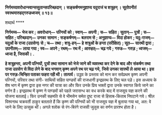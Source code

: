 **निर्गमय्यावरोधान्स्वान्ससुतान्सपरिच्छदान् ।** **सङ्कर्षणमनुज्ञाप्य यदुराजं च शत्रुहन् ।** **सूतोपनीतं स्वरथमारुहद्गरुडध्वजम् ॥ १३॥** 

शब्दार्थ **** 

**निर्गमय्य—** **भेज कर** **; अवरोधान्—** **पत्नियों को** **; स्वान्—** **अपनी** **; स—** **सहित** **; सुतान्—** **पुत्रों** **; स—** **सहित** **; परिच्छदान्—** **उनका** **सामान** **; सङ्कर्षणम्—** **बलराम से** **; अनुज्ञाप्य—** **विदा होकर** **; यदु-राजम्—** **यदुओं के राजा (उग्रसेन) से** **; च—** **तथा** **; शत्रु-हन्—** **हे** **शत्रुओं के हन्ता (परीक्षित)** **; सूत—** **सारथी द्वारा** **; उपनीतम्—** **लाया गया** **; स्व—** **अपने** **; रथम्—** **रथ में** **; आरुहत्—** **चढ़ गये** **;** **गरुड—** **गरुड़** **; ध्वजम्—** **ध्वजा है, जिसकी।** **.** 

**हे शत्रुहन्ता, अपनी पत्नियों, पुत्रों तथा सामान को भेजे जाने की व्यवस्था कर देने के बाद** **और संकर्षण तथा राजा उग्रसेन से विदा लेने के बाद भगवान् कृष्ण अपने रथ पर चढ़ गये,** **जिसे उनका सारथी ले आया था। इस पर गरुड़-चिन्हित पताका फहरा रही थी।** **तात्पर्य :** उद्धव के प्रस्ताव को मान कर सर्वप्रथम कृष्ण अपनी पत्नियों, परिवार तथा संगी- साथियों सहित पाण्डवों की राजधानी इन्द्रप्रस्थ के लिए चल पड़े। इस अध्याय के शेष भाग में कृष्ण द्वारा इस नगर की यात्रा का और फिर उनके प्रिय भक्तों द्वारा उनके स्वागत किये जाने का वर्णन है। इन्द्रप्रस्थ में कृष्ण ने पाण्डवों को पहले जरासन्ध का वध करके बाद में राजसूय यज्ञ करने की योजना बतलाई। फिर उनकी सहमति से वे भीमसेन समेत दुष्ट राजा से हिसाब-किताब निपटाने गये। श्रील विश्वनाथ चक्रवर्ती ठाकुर बतलाते हैं कि कृष्ण की पत्नियों को भी राजसूय यज्ञ में बुलाया गया था, अत: वे जाने के लिए उत्सुक थीं। अगले श्लोक से रंग-बिरंगे राजसी जुलूस का वर्णन प्रारश्भ होता है।  